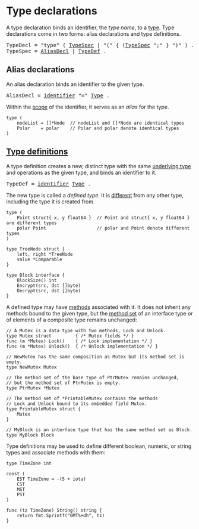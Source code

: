 # Type declarations

A type declaration binds an identifier, the *type name*, to a <a href="#Types">type</a>.
Type declarations come in two forms: alias declarations and type definitions.

<pre>
<a id="TypeDecl">TypeDecl</a> = "type" ( <a href="#TypeSpec">TypeSpec</a> | "(" { (<a href="#TypeSpec">TypeSpec</a> ";" } ")" ) .
<a id="TypeSpec">TypeSpec</a> = <a href="#AliasDecl">AliasDecl</a> | <a href="#TypeDef">TypeDef</a> .
</pre>

## Alias declarations

An alias declaration binds an identifier to the given type.

<pre>
<a id="AliasDecl">AliasDecl</a> = <a href="/Lexical%20elements/identifiers.html#identifier">identifier</a> "=" <a href="#Type">Type</a> .
</pre>

Within the [scope](/Declarations%20and%20scope/) of the identifier, it serves as an *alias* for the type.

```
type (
    nodeList = []*Node  // nodeList and []*Node are identical types
    Polar    = polar    // Polar and polar denote identical types
)
```

## [Type definitions](#type-definitions)

A type definition creates a new, distinct type with the same [underlying type](/Types/) and operations as the given type, and binds an identifier to it.

<pre>
<a id="TypeDef">TypeDef</a> = <a href="/Lexical%20elements/identifiers.html#identifier">identifier</a> <a href="/Types/#Type">Type</a> .
</pre>

The new type is called a *defined type*.
It is [different](Properties%20of%20types%20and%20values/type_identity.html) from any other type, including the type it is created from.

```
type (
    Point struct{ x, y float64 }  // Point and struct{ x, y float64 } are different types
    polar Point                   // polar and Point denote different types
)

type TreeNode struct {
    left, right *TreeNode
    value *Comparable
}

type Block interface {
    BlockSize() int
    Encrypt(src, dst []byte)
    Decrypt(src, dst []byte)
}
```
A defined type may have [methods](/Declarations%20and%20scope/method_declarations.html) associated with it.
It does not inherit any methods bound to the given type, but the [method set](/Types/method_sets.html) of an interface type or of elements of a composite type remains unchanged:

```
// A Mutex is a data type with two methods, Lock and Unlock.
type Mutex struct         { /* Mutex fields */ }
func (m *Mutex) Lock()    { /* Lock implementation */ }
func (m *Mutex) Unlock()  { /* Unlock implementation */ }

// NewMutex has the same composition as Mutex but its method set is empty.
type NewMutex Mutex

// The method set of the base type of PtrMutex remains unchanged,
// but the method set of PtrMutex is empty.
type PtrMutex *Mutex

// The method set of *PrintableMutex contains the methods
// Lock and Unlock bound to its embedded field Mutex.
type PrintableMutex struct {
    Mutex
}

// MyBlock is an interface type that has the same method set as Block.
type MyBlock Block
```

Type definitions may be used to define different boolean, numeric, or string types and associate methods with them:

```
type TimeZone int

const (
    EST TimeZone = -(5 + iota)
    CST
    MST
    PST
)

func (tz TimeZone) String() string {
    return fmt.Sprintf("GMT%+dh", tz)
}
```